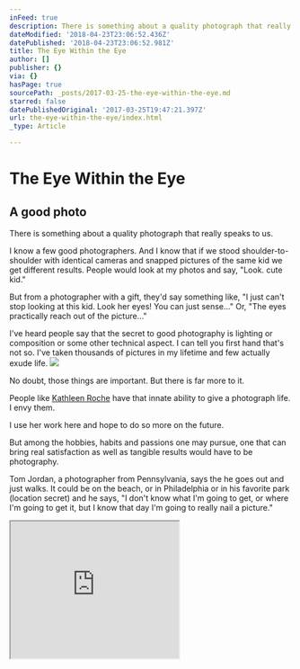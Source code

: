 ```yaml
---
inFeed: true
description: There is something about a quality photograph that really speaks to us.
dateModified: '2018-04-23T23:06:52.436Z'
datePublished: '2018-04-23T23:06:52.981Z'
title: The Eye Within the Eye
author: []
publisher: {}
via: {}
hasPage: true
sourcePath: _posts/2017-03-25-the-eye-within-the-eye.md
starred: false
datePublishedOriginal: '2017-03-25T19:47:21.397Z'
url: the-eye-within-the-eye/index.html
_type: Article

---
```

# The Eye Within the Eye

## A good photo

There is something about a quality photograph that really speaks to us.

I know a few good photographers. And I know that if we stood shoulder-to-shoulder with identical cameras and snapped pictures of the same kid we get different results. People would look at my photos and say, "Look. cute kid."

But from a photographer with a gift, they'd say something like, "I just can't stop looking at this kid. Look her eyes! You can just sense..." Or, "The eyes practically reach out of the picture..."

I've heard people say that the secret to good photography is lighting or composition or some other technical aspect. I can tell you first hand that's not so. I've taken thousands of pictures in my lifetime and few actually exude life.
![](https://the-grid-user-content.s3-us-west-2.amazonaws.com/3d5311a5-e169-4ae8-a651-8edf5f78e2fc.jpg)

No doubt, those things are important. But there is far more to it.

People like [Kathleen Roche][0] have that innate ability to give a photograph life. I envy them.

I use her work here and hope to do so more on the future.

But among the hobbies, habits and passions one may pursue, one that can bring real satisfaction as well as tangible results would have to be photography.

Tom Jordan, a photographer from Pennsylvania, says the he goes out and just walks. It could be on the beach, or in Philadelphia or in his favorite park (location secret) and he says, "I don't know what I'm going to get, or where I'm going to get it, but I know that day I'm going to really nail a picture." 

<iframe src="https://the-grid.github.io/ed-userhtml/?g=eJxljtEKgjAYhV9l-AD7ly3NMAmELqNXWPPXjdJ_bEPp7ZtCF9HlgfN959wNRWKtx87GE6sVMx77c2ZidOEEsCwL719WPz3XNIJb2wFkUUl52BWXmxCwF1JWVZGXxxyyxmHnKdiRMJQ1qIZdN5rNVv3akzwZXW8HE1d31rTfuHF_V7RHFe2MqTvSFDj5AZIbp4ABHm_IuUj7Wm_0B8D6RvE" height="244" style=""></iframe>



[0]: http://kathleenroche.wixsite.com/photo
